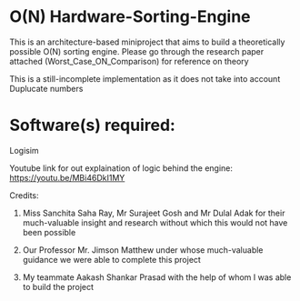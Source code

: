 # O(N) Hardware-Sorting-Engine
This is an architecture-based miniproject that aims to build a theoretically possible O(N) sorting engine.
Please go through the research paper attached (Worst_Case_ON_Comparison) for reference on theory

This is a still-incomplete implementation as it does not take into account Duplucate numbers

# Software(s) required: 
  Logisim


Youtube link for out explaination of logic behind the engine: https://youtu.be/MBi46DkI1MY


Credits:
1. Miss Sanchita Saha Ray, Mr Surajeet Gosh and Mr Dulal Adak for their much-valuable insight and research without which this would not have been possible

2. Our Professor Mr. Jimson Matthew under whose much-valuable guidance we were able to complete this project

3. My teammate Aakash Shankar Prasad with the help of whom I was able to build the project


